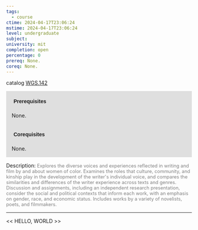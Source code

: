 ```yaml
---
tags:
  - course
ctime: 2024-04-17T23:06:24
mstime: 2024-04-17T23:06:24
level: undergraduate
subject: 
university: mit
completion: open
percentage: 0
prereq: None.
coreq: None.
---
```


catalog [WGS.142](http://student.mit.edu/catalog/mWGSa.html#WGS.142)

<span style="display: block; padding: 15px; background-color: rgb(100, 100, 100, 0.2);"><font id="m_prereq4275_0" style="display: block; font-family: Arial, sans-serif; font-weight: bold; padding: 5px">Prerequisites</font><br><span id="prereq4275_0">None.</span></span>
<span style="display: block; padding: 15px; background-color: rgb(100, 100, 100, 0.2);"><font id="m_coreq4275_0" style="display: block; font-family: Arial, sans-serif; font-weight: bold; padding: 5px">Corequisites</font><br><span id="coreq4275_0">None.</span></span>

<font style="">Description:</font>
<font style="color: grey; font-size: 0.8rem;">Explores the diverse voices and experiences reflected in writing and film by and about women of color. Examines the roles that culture, community, and kinship play in the development of the writer's individual voice, and compares the similarities and differences of the writer experience across texts and genres. Discussion and assignments, including an independent research presentation, consider the social and political contexts that inform each work, with an emphasis on gender, race, and economic status. Includes works by a variety of novelists, poets, and filmmakers.</font>



---

<< HELLO, WORLD >>
